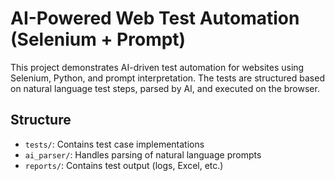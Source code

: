 # AI-Powered Web Test Automation (Selenium + Prompt)

This project demonstrates AI-driven test automation for websites using Selenium, Python, and prompt interpretation. The tests are structured based on natural language test steps, parsed by AI, and executed on the browser.

## Structure

- `tests/`: Contains test case implementations
- `ai_parser/`: Handles parsing of natural language prompts
- `reports/`: Contains test output (logs, Excel, etc.)
